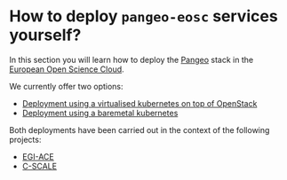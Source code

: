 # How to deploy `pangeo-eosc` services yourself?

In this section you will learn how to deploy the [Pangeo](https://pangeo.io/)
stack in the [European Open Science Cloud](https://eosc-portal.eu/about).

We currently offer two options:
* [Deployment using a virtualised kubernetes on top of OpenStack](./openstack/README.md)
* [Deployment using a baremetal kubernetes](./kubernetes/README.md)

Both deployments have been carried out in the context of the following projects:
* [EGI-ACE](https://www.egi.eu/project/egi-ace/)
* [C-SCALE](https://c-scale.eu/)
